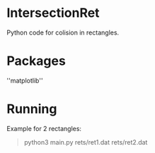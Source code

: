 # IntersectionRet
Python code for colision in rectangles.

# Packages

''matplotlib''

# Running
Example for 2 rectangles:

> python3 main.py rets/ret1.dat rets/ret2.dat
